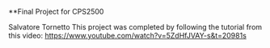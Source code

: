 **Final Project for CPS2500

Salvatore Tornetto
This project was completed by following the tutorial from this video: https://www.youtube.com/watch?v=5ZdHfJVAY-s&t=20981s

